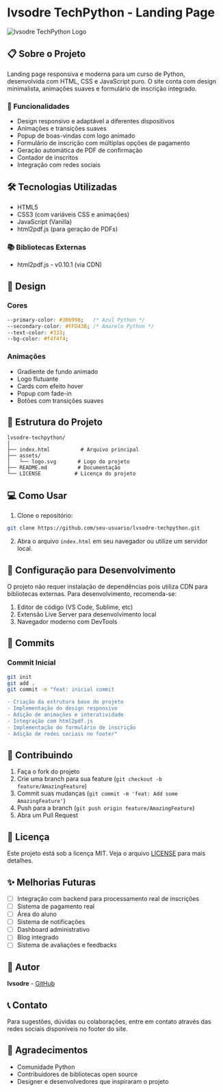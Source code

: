 # lvsodre TechPython - Landing Page

![lvsodre TechPython Logo](assets/logo.svg)

## 📋 Sobre o Projeto

Landing page responsiva e moderna para um curso de Python, desenvolvida com HTML, CSS e JavaScript puro. O site conta com design minimalista, animações suaves e formulário de inscrição integrado.

### 🚀 Funcionalidades

- Design responsivo e adaptável a diferentes dispositivos
- Animações e transições suaves
- Popup de boas-vindas com logo animado
- Formulário de inscrição com múltiplas opções de pagamento
- Geração automática de PDF de confirmação
- Contador de inscritos
- Integração com redes sociais

## 🛠️ Tecnologias Utilizadas

- HTML5
- CSS3 (com variáveis CSS e animações)
- JavaScript (Vanilla)
- html2pdf.js (para geração de PDFs)

### 📚 Bibliotecas Externas

- html2pdf.js - v0.10.1 (via CDN)

## 🎨 Design

### Cores
```css
--primary-color: #306998;   /* Azul Python */
--secondary-color: #FFD43B; /* Amarelo Python */
--text-color: #333;
--bg-color: #f4f4f4;
```

### Animações
- Gradiente de fundo animado
- Logo flutuante
- Cards com efeito hover
- Popup com fade-in
- Botões com transições suaves

## 📁 Estrutura do Projeto

```
lvsodre-techpython/
│
├── index.html          # Arquivo principal
├── assets/            
│   └── logo.svg       # Logo do projeto
├── README.md          # Documentação
└── LICENSE           # Licença do projeto
```

## 💻 Como Usar

1. Clone o repositório:
```bash
git clone https://github.com/seu-usuario/lvsodre-techpython.git
```

2. Abra o arquivo `index.html` em seu navegador ou utilize um servidor local.

## 🔧 Configuração para Desenvolvimento

O projeto não requer instalação de dependências pois utiliza CDN para bibliotecas externas. Para desenvolvimento, recomenda-se:

1. Editor de código (VS Code, Sublime, etc)
2. Extensão Live Server para desenvolvimento local
3. Navegador moderno com DevTools

## 📝 Commits

### Commit Inicial
```bash
git init
git add .
git commit -m "feat: inicial commit

- Criação da estrutura base do projeto
- Implementação do design responsivo
- Adição de animações e interatividade
- Integração com html2pdf.js
- Implementação do formulário de inscrição
- Adição de redes sociais no footer"
```

## 🤝 Contribuindo

1. Faça o fork do projeto
2. Crie uma branch para sua feature (`git checkout -b feature/AmazingFeature`)
3. Commit suas mudanças (`git commit -m 'feat: Add some AmazingFeature'`)
4. Push para a branch (`git push origin feature/AmazingFeature`)
5. Abra um Pull Request

## 📄 Licença

Este projeto está sob a licença MIT. Veja o arquivo [LICENSE](LICENSE) para mais detalhes.

## ✨ Melhorias Futuras

- [ ] Integração com backend para processamento real de inscrições
- [ ] Sistema de pagamento real
- [ ] Área do aluno
- [ ] Sistema de notificações
- [ ] Dashboard administrativo
- [ ] Blog integrado
- [ ] Sistema de avaliações e feedbacks

## 👥 Autor

**lvsodre** - [GitHub](https://github.com/lvsodre)

## 📞 Contato

Para sugestões, dúvidas ou colaborações, entre em contato através das redes sociais disponíveis no footer do site.

## 🙏 Agradecimentos

- Comunidade Python
- Contribuidores de bibliotecas open source
- Designer e desenvolvedores que inspiraram o projeto
